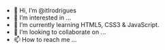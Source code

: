 - 👋 Hi, I’m @itlrodrigues
- 👀 I’m interested in ...
- 🌱 I’m currently learning HTML5, CSS3 & JavaScript.
- 💞️ I’m looking to collaborate on ...
- 📫 How to reach me ...

<!---
itlrodrigues/itlrodrigues is a ✨ special ✨ repository because its `README.md` (this file) appears on your GitHub profile.
You can click the Preview link to take a look at your changes.
--->
